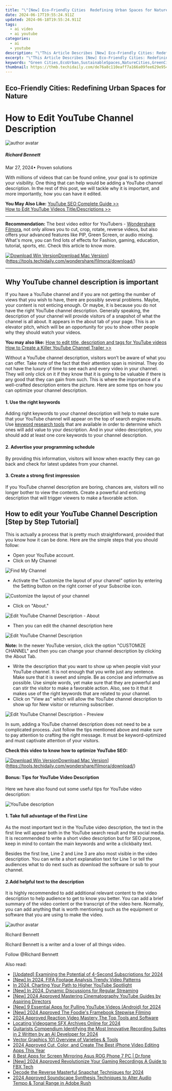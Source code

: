 ```yaml
---
title: "\"[New] Eco-Friendly Cities  Redefining Urban Spaces for Nature for 2024\""
date: 2024-06-17T19:55:24.911Z
updated: 2024-06-18T19:55:24.911Z
tags:
  - ai video
  - ai youtube
categories:
  - ai
  - youtube
description: "\"This Article Describes [New] Eco-Friendly Cities: Redefining Urban Spaces for Nature for 2024\""
excerpt: "\"This Article Describes [New] Eco-Friendly Cities: Redefining Urban Spaces for Nature for 2024\""
keywords: "Green Cities,EcoUrban,SustainableSpaces,NatureCities,GreenCityLife,UrbnNature,EcoCityPlanning"
thumbnail: https://thmb.techidaily.com/de76a8c110eaff7a166a09fee629e954d26d490c5f1eecc48133ce74b4cc31e3.jpg
---
```


## Eco-Friendly Cities: Redefining Urban Spaces for Nature

# How to Edit YouTube Channel Description

![author avatar](https://images.wondershare.com/filmora/article-images/richard-bennett.jpg)

##### Richard Bennett

 Mar 27, 2024• Proven solutions

 With millions of videos that can be found online, your goal is to optimize your visibility. One thing that can help would be adding a YouTube channel description. In the rest of this post, we will tackle why it is important, and more importantly, how you can have it edited.

**You May Also Like:** [YouTube SEO Complete Guide >>](https://tools.techidaily.com/wondershare/filmora/download/)  
[How to Edit YouTube Videos Title/Descriptions >>](https://tools.techidaily.com/wondershare/filmora/download/)

---

**Recommendation:** The best video editor for YouTubers - [Wondershare Filmora](https://tools.techidaily.com/wondershare/filmora/download/), not only allows you to cut, crop, rotate, reverse videos, but also offers your advanced features like PIP, Green Screen, or audio mixing. What's more, you can find lots of effects for Fashion, gaming, education, tutorial, sports, etc. Check this article to know more.

[![Download Win Version](https://images.wondershare.com/filmora/guide/download-btn-win.jpg)](https://tools.techidaily.com/wondershare/filmora/download/)[Download Mac Version](https://images.wondershare.com/filmora/guide/download-btn-mac.jpg)](https://tools.techidaily.com/wondershare/filmora/download/)

---

## Why YouTube channel description is important

 If you have a YouTube channel and if you are not getting the number of views that you wish to have, there are possibly several problems. Maybe, your content is not enticing enough. Or maybe, it is because you do not have the right YouTube channel description. Generally speaking, the description of your channel will provide visitors of a snapshot of what the channel is all about. It appears in the about tab of your page. This is an elevator pitch, which will be an opportunity for you to show other people why they should watch your videos.

**You may also like:**
[How to edit title, description and tags for YouTube videos](https://tools.techidaily.com/wondershare/filmora/download/)
[How to Create a Killer YouTube Channel Trailer >>](https://tools.techidaily.com/wondershare/filmora/download/)

 Without a YouTube channel description, visitors won’t be aware of what you can offer. Take note of the fact that their attention span is minimal. They do not have the luxury of time to see each and every video in your channel. They will only click on it if they know that it is going to be valuable if there is any good that they can gain from such. This is where the importance of a well-crafted description enters the picture. Here are some tips on how you can optimize your channel description.

#### 1. Use the right keywords

 Adding right keywords to your channel description will help to make sure that your YouTube channel will appear on the top of search engine results. Use [keyword research tools](https://tools.techidaily.com/wondershare/filmora/download/) that are available in order to determine which ones will add value to your description. And in your video description, you should add at least one core keywords to your channel description.

#### 2. Advertise your programming schedule

 By providing this information, visitors will know when exactly they can go back and check for latest updates from your channel.

#### 3. Create a strong first impression

 If you YouTube channel description are boring, chances are, visitors will no longer bother to view the contents. Create a powerful and enticing description that will trigger viewers to make a favorable action.

## How to edit your YouTube Channel Description \[Step by Step Tutorial\]

 This is actually a process that is pretty much straightforward, provided that you know how it can be done. Here are the simple steps that you should follow:

* Open your YouTube account.
* Click on My Channel

![Find My Channel](https://images.wondershare.com/filmora/article-images/edit-youtube-channel-desc-1.jpg)

* Activate the "Customize the layout of your channel" option by entering the Setting button on the right corner of your Subscribe icon.

![Customize the layout of your channel](https://images.wondershare.com/filmora/article-images/edit-youtube-channel-desc-2.jpg)

* Click on "About."

![Edit YouTube Channel Description - About](https://images.wondershare.com/filmora/article-images/edit-youtube-channel-desc-3.jpg)

* Then you can edit the channel description here

![Edit YouTube Channel Description](https://images.wondershare.com/filmora/article-images/edit-youtube-channel-desc-4.jpg)

**Note:** In the newer YouTube version, click the option "CUSTOMIZE CHANNEL" and then you can change your channel description by clicking the About Tab.

* Write the description that you want to show up when people visit your YouTube channel. It is not enough that you write just any sentence. Make sure that it is sweet and simple. Be as concise and informative as possible. Use simple words, yet make sure that they are powerful and can stir the visitor to make a favorable action. Also, see to it that it makes use of the right keywords that are related to your channel.
* Click on "View as" which will allow the YouTube channel description to show up for New visitor or returning subscriber.

![Edit YouTube Channel Description - Preview](https://images.wondershare.com/filmora/article-images/edit-youtube-channel-desc-5.jpg)

 In sum, adding a YouTube channel description does not need to be a complicated process. Just follow the tips mentioned above and make sure to pay attention to crafting the right message. It must be keyword-optimized and must captivate attention of your visitors.

 **Check this video to know how to optimize YouTube SEO:**

[![Download Win Version](https://images.wondershare.com/filmora/guide/download-btn-win.jpg)](https://tools.techidaily.com/wondershare/filmora/download/)[Download Mac Version](https://images.wondershare.com/filmora/guide/download-btn-mac.jpg)](https://tools.techidaily.com/wondershare/filmora/download/)

#### Bonus: Tips for YouTube Video Description

 Here we have also found out some useful tips for YouTube video description:

![YouTube description](https://images.wondershare.com/filmora/article-images/youtube-description.jpg)

#### 1. Take full advantage of the First Line

 As the most important text in the YouTube video description, the text in the first line will appear both in the YouTube search result and the social media. It is recommended to write a short video description but for SEO purpose, keep in mind to contain the main keywords and write a clickbaity text.

 Besides the first line, Line 2 and Line 3 are also most visible in the video description. You can write a short explanation text for Line 1 or tell the audiences what to do next such as download the software or sub to your channel.

#### 2.Add helpful text to the description

 It is highly recommended to add additional relevant content to the video description to help audience to get to know you better. You can add a brief summary of the video content or the transcript of the video here. Normally, you can add anything that is worth mentioning such as the equipment or software that you are using to make the video.

![author avatar](https://images.wondershare.com/filmora/article-images/richard-bennett.jpg)

Richard Bennett

Richard Bennett is a writer and a lover of all things video.

Follow @Richard Bennett


<ins class="adsbygoogle"
     style="display:block"
     data-ad-format="autorelaxed"
     data-ad-client="ca-pub-7571918770474297"
     data-ad-slot="1223367746"></ins>



<ins class="adsbygoogle"
     style="display:block"
     data-ad-client="ca-pub-7571918770474297"
     data-ad-slot="8358498916"
     data-ad-format="auto"
     data-full-width-responsive="true"></ins>

<span class="atpl-alsoreadstyle">Also read:</span>
<div><ul>
<li><a href="https://youtube-lab.techidaily.com/ed-examining-the-potential-of-4-second-subscriptions-for-2024/"><u>[Updated] Examining the Potential of 4-Second Subscriptions for 2024</u></a></li>
<li><a href="https://youtube-lab.techidaily.com/n-2024-fifa-footage-analysis-trendy-video-patterns/"><u>[New] In 2024, FIFA Footage Analysis  Trendy Video Patterns</u></a></li>
<li><a href="https://youtube-lab.techidaily.com/24-charting-your-path-to-higher-youtube-spotlight/"><u>In 2024, Charting Your Path to Higher YouTube Spotlight</u></a></li>
<li><a href="https://youtube-lab.techidaily.com/n-2024-dynamic-discussions-for-regular-streaming/"><u>[New] In 2024, Dynamic Discussions for Regular Streaming</u></a></li>
<li><a href="https://youtube-lab.techidaily.com/024-approved-mastering-cinematography-youtube-guides-by-aspiring-directors/"><u>[New] 2024 Approved  Mastering Cinematography  YouTube Guides by Aspiring Directors</u></a></li>
<li><a href="https://youtube-lab.techidaily.com/-essential-apps-for-pulling-youtube-videos-android-for-2024/"><u>[New] 9 Essential Apps for Pulling YouTube Videos (Android) for 2024</u></a></li>
<li><a href="https://youtube-lab.techidaily.com/024-approved-the-foodies-framebook-stepwise-filming/"><u>[New] 2024 Approved  The Foodie's Framebook  Stepwise Filming</u></a></li>
<li><a href="https://video-creation-software.techidaily.com/2024-approved-reaction-video-mastery-the-top-tools-and-software/"><u>2024 Approved Reaction Video Mastery The Top Tools and Software</u></a></li>
<li><a href="https://audio-editing.techidaily.com/locating-videogame-sfx-archives-online-for-2024/"><u>Locating Videogame SFX Archives Online for 2024</u></a></li>
<li><a href="https://audio-shaping.techidaily.com/guitarists-compendium-identifying-the-most-innovative-recording-suites-in-2-written-by-an-ai-developer-for-2024/"><u>Guitarists Compendium Identifying the Most Innovative Recording Suites in 2 Written by an AI Developer for 2024</u></a></li>
<li><a href="https://extra-information.techidaily.com/vector-graphics-101-overview-of-varieties-and-tools/"><u>Vector Graphics 101  Overview of Varieties & Tools</u></a></li>
<li><a href="https://video-ai-editor.techidaily.com/2024-approved-cut-color-and-create-the-best-iphone-video-editing-apps-this-year/"><u>2024 Approved Cut, Color, and Create The Best iPhone Video Editing Apps This Year</u></a></li>
<li><a href="https://screen-mirror.techidaily.com/8-best-apps-for-screen-mirroring-asus-rog-phone-7-pc-drfone-by-drfone-android/"><u>8 Best Apps for Screen Mirroring Asus ROG Phone 7 PC | Dr.fone</u></a></li>
<li><a href="https://video-capture.techidaily.com/new-2024-approved-revolutionize-your-gaming-recordings-a-guide-to-fbx-tech/"><u>[New] 2024 Approved  Revolutionize Your Gaming Recordings  A Guide to FBX Tech</u></a></li>
<li><a href="https://snapchat-videos.techidaily.com/decode-the-reverse-masterful-snapchat-techniques-for-2024/"><u>Decode the Reverse  Masterful Snapchat Techniques for 2024</u></a></li>
<li><a href="https://audio-editing.techidaily.com/2024-approved-soundscape-synthesis-techniques-to-alter-audio-tempo-and-tonal-range-in-adobe-rush/"><u>2024 Approved Soundscape Synthesis Techniques to Alter Audio Tempo & Tonal Range in Adobe Rush</u></a></li>
</ul></div>

